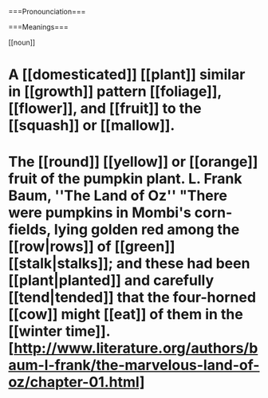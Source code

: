 ===Pronounciation===

===Meanings===

[[noun]]

# A [[domesticated]] [[plant]] similar in [[growth]] pattern [[foliage]], [[flower]], and [[fruit]] to the [[squash]] or [[mallow]].
# The [[round]] [[yellow]] or [[orange]] fruit of the pumpkin plant. L. Frank Baum, ''The Land of Oz'' "There were pumpkins in Mombi's corn-fields, lying golden red among the [[row|rows]] of [[green]] [[stalk|stalks]]; and these had been [[plant|planted]] and carefully [[tend|tended]] that the four-horned [[cow]] might [[eat]] of them in the [[winter time]]. [http://www.literature.org/authors/baum-l-frank/the-marvelous-land-of-oz/chapter-01.html]